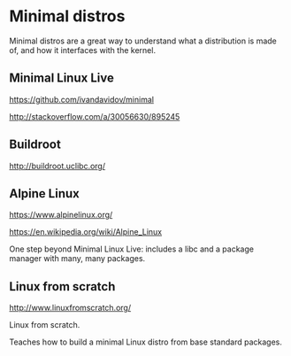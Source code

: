# Minimal distros

Minimal distros are a great way to understand what a distribution is made of, and how it interfaces with the kernel.

## Minimal Linux Live

<https://github.com/ivandavidov/minimal>

<http://stackoverflow.com/a/30056630/895245>

## Buildroot

<http://buildroot.uclibc.org/>

## Alpine Linux

<https://www.alpinelinux.org/>

<https://en.wikipedia.org/wiki/Alpine_Linux>

One step beyond Minimal Linux Live: includes a libc and a package manager with many, many packages.

## Linux from scratch

<http://www.linuxfromscratch.org/>

Linux from scratch.

Teaches how to build a minimal Linux distro from base standard packages.
